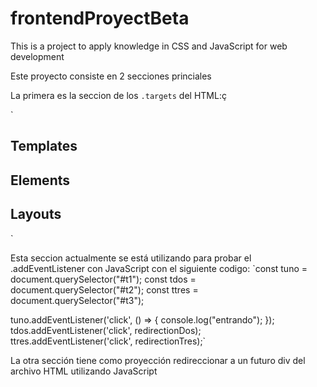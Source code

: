 # frontendProyectBeta
This is a project to apply knowledge in CSS and JavaScript for web development



Este proyecto consiste en 2 secciones princiales

La primera es la seccion de los `.targets` del HTML:ç

`<div class="targets" id="t1">
  <h2>Templates</h2>
</div>

<div class="targets" id="t2">
  <h2>Elements</h2>
</div>

<div class="targets" id="t3">
  <h2>Layouts</h2>
</div>`

Esta seccion actualmente se está utilizando para probar el .addEventListener con JavaScript con el siguiente codigo:
`const tuno = document.querySelector("#t1");
const tdos = document.querySelector("#t2");
const ttres = document.querySelector("#t3");

tuno.addEventListener('click', () => {
console.log("entrando");
});
tdos.addEventListener('click', redirectionDos);
ttres.addEventListener('click', redirectionTres);`

La otra sección tiene como proyección redireccionar a un futuro div del archivo HTML utilizando JavaScript
